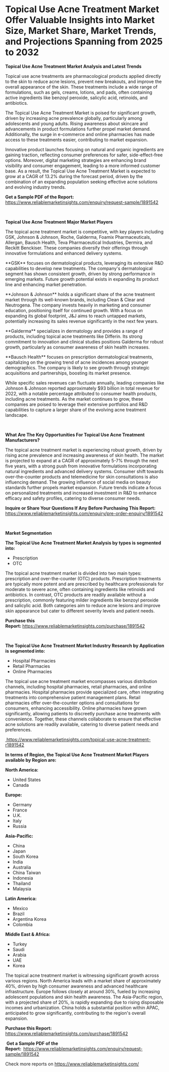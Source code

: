 <p><h1>Topical Use Acne Treatment Market Offer Valuable Insights into Market Size, Market Share, Market Trends, and Projections Spanning from 2025 to 2032</h1></p><p><strong>Topical Use Acne Treatment Market Analysis and Latest Trends</strong></p>
<p><p>Topical use acne treatments are pharmacological products applied directly to the skin to reduce acne lesions, prevent new breakouts, and improve the overall appearance of the skin. These treatments include a wide range of formulations, such as gels, creams, lotions, and pads, often containing active ingredients like benzoyl peroxide, salicylic acid, retinoids, and antibiotics. </p><p>The Topical Use Acne Treatment Market is poised for significant growth, driven by increasing acne prevalence globally, particularly among adolescents and young adults. Rising awareness about skincare and advancements in product formulations further propel market demand. Additionally, the surge in e-commerce and online pharmacies has made access to these treatments easier, contributing to market expansion.</p><p>Innovative product launches focusing on natural and organic ingredients are gaining traction, reflecting consumer preferences for safer, side-effect-free options. Moreover, digital marketing strategies are enhancing brand visibility and consumer engagement, leading to a more informed customer base. As a result, the Topical Use Acne Treatment Market is expected to grow at a CAGR of 13.2% during the forecast period, driven by the combination of an expanding population seeking effective acne solutions and evolving industry trends.</p></p>
<p><strong>Get a Sample PDF of the Report:&nbsp;</strong> <a href="https://www.reliablemarketinsights.com/enquiry/request-sample/1891542?utm_campaign=2197&utm_medium=2&utm_source=Github&utm_content=ia&utm_term=28032025&utm_id=topical-use-acne-treatment">https://www.reliablemarketinsights.com/enquiry/request-sample/1891542</a></p>
<p>&nbsp;</p>
<p><strong>Topical Use Acne Treatment Major Market Players</strong></p>
<p><p>The topical acne treatment market is competitive, with key players including GSK, Johnson & Johnson, Roche, Galderma, Foamix Pharmaceuticals, Allergan, Bausch Health, Teva Pharmaceutical Industries, Dermira, and Reckitt Benckiser. These companies diversify their offerings through innovative formulations and enhanced delivery systems.</p><p>**GSK** focuses on dermatological products, leveraging its extensive R&D capabilities to develop new treatments. The company's dermatological segment has shown consistent growth, driven by strong performance in emerging markets. Future growth potential exists in expanding its product line and enhancing market penetration.</p><p>**Johnson & Johnson** holds a significant share of the acne treatment market through its well-known brands, including Clean & Clear and Neutrogena. The company invests heavily in marketing and consumer education, positioning itself for continued growth. With a focus on expanding its global footprint, J&J aims to reach untapped markets, potentially increasing its sales revenue significantly in the next few years.</p><p>**Galderma** specializes in dermatology and provides a range of products, including topical acne treatments like Differin. Its strong commitment to innovation and clinical studies positions Galderma for robust growth, particularly as consumer awareness of skin health increases.</p><p>**Bausch Health** focuses on prescription dermatological treatments, capitalizing on the growing trend of acne incidences among younger demographics. The company is likely to see growth through strategic acquisitions and partnerships, boosting its market presence.</p><p>While specific sales revenues can fluctuate annually, leading companies like Johnson & Johnson reported approximately $93 billion in total revenue for 2022, with a notable percentage attributed to consumer health products, including acne treatments. As the market continues to grow, these companies are poised to leverage their extensive portfolios and R&D capabilities to capture a larger share of the evolving acne treatment landscape.</p></p>
<p>&nbsp;</p>
<p><strong>What Are The Key Opportunities For Topical Use Acne Treatment Manufacturers?</strong></p>
<p><p>The topical acne treatment market is experiencing robust growth, driven by rising acne prevalence and increasing awareness of skin health. The market is projected to expand at a CAGR of approximately 5-7% through the next five years, with a strong push from innovative formulations incorporating natural ingredients and advanced delivery systems. Consumer shift towards over-the-counter products and telemedicine for skin consultations is also influencing demand. The growing influence of social media on beauty standards further propels market expansion. Future trends indicate a focus on personalized treatments and increased investment in R&D to enhance efficacy and safety profiles, catering to diverse consumer needs.</p></p>
<p><strong>Inquire or Share Your Questions If Any Before Purchasing This Report:</strong> <a href="https://www.reliablemarketinsights.com/enquiry/pre-order-enquiry/1891542?utm_campaign=2197&utm_medium=2&utm_source=Github&utm_content=ia&utm_term=28032025&utm_id=topical-use-acne-treatment">https://www.reliablemarketinsights.com/enquiry/pre-order-enquiry/1891542</a></p>
<p>&nbsp;</p>
<p><strong>Market Segmentation</strong></p>
<p><strong>The Topical Use Acne Treatment Market Analysis by types is segmented into:</strong></p>
<p><ul><li>Prescription</li><li>OTC</li></ul></p>
<p><p>The topical acne treatment market is divided into two main types: prescription and over-the-counter (OTC) products. Prescription treatments are typically more potent and are prescribed by healthcare professionals for moderate to severe acne, often containing ingredients like retinoids and antibiotics. In contrast, OTC products are readily available without a prescription, commonly featuring milder ingredients like benzoyl peroxide and salicylic acid. Both categories aim to reduce acne lesions and improve skin appearance but cater to different severity levels and patient needs.</p></p>
<p><strong>Purchase this Report:&nbsp;</strong><a href="https://www.reliablemarketinsights.com/purchase/1891542?utm_campaign=2197&utm_medium=2&utm_source=Github&utm_content=ia&utm_term=28032025&utm_id=topical-use-acne-treatment">https://www.reliablemarketinsights.com/purchase/1891542</a></p>
<p>&nbsp;</p>
<p><strong>The Topical Use Acne Treatment Market Industry Research by Application is segmented into:</strong></p>
<p><ul><li>Hospital Pharmacies</li><li>Retail Pharmacies</li><li>Online Pharmacies</li></ul></p>
<p><p>The topical use acne treatment market encompasses various distribution channels, including hospital pharmacies, retail pharmacies, and online pharmacies. Hospital pharmacies provide specialized care, often integrating treatments into comprehensive patient management plans. Retail pharmacies offer over-the-counter options and consultations for consumers, enhancing accessibility. Online pharmacies have grown significantly, allowing patients to discreetly purchase acne treatments with convenience. Together, these channels collaborate to ensure that effective acne solutions are readily available, catering to diverse patient needs and preferences.</p></p>
<p><a href="https://www.reliablemarketinsights.com/topical-use-acne-treatment-r1891542?utm_campaign=2197&utm_medium=2&utm_source=Github&utm_content=ia&utm_term=28032025&utm_id=topical-use-acne-treatment">&nbsp;https://www.reliablemarketinsights.com/topical-use-acne-treatment-r1891542</a></p>
<p><strong>In terms of Region, the Topical Use Acne Treatment Market Players available by Region are:</strong></p>
<p>
    <p> <strong> North America: </strong>
        <ul>
            <li>United States</li>
            <li>Canada</li>
        </ul>
        </p> 
    <p> <strong> Europe: </strong>
        <ul>
            <li>Germany</li>
            <li>France</li>
            <li>U.K.</li>
            <li>Italy</li>
            <li>Russia</li>
        </ul>
        </p> 
    <p> <strong> Asia-Pacific: </strong>
        <ul>
            <li>China</li>
            <li>Japan</li>
            <li>South Korea</li>
            <li>India</li>
            <li>Australia</li>
            <li>China Taiwan</li>
            <li>Indonesia</li>
            <li>Thailand</li>
            <li>Malaysia</li>
        </ul>
        </p> 
    <p> <strong> Latin America: </strong>
        <ul>
            <li>Mexico</li>
            <li>Brazil</li>
            <li>Argentina Korea</li>
            <li>Colombia</li>
        </ul>
        </p> 
    <p> <strong> Middle East & Africa: </strong>
        <ul>
            <li>Turkey</li>
            <li>Saudi</li>
            <li>Arabia</li>
            <li>UAE</li>
            <li>Korea</li>
        </ul>
    </p>
    </p>
<p><p>The topical acne treatment market is witnessing significant growth across various regions. North America leads with a market share of approximately 40%, driven by high consumer awareness and advanced healthcare infrastructure. Europe follows closely at around 30%, fueled by increasing adolescent populations and skin health awareness. The Asia-Pacific region, with a projected share of 20%, is rapidly expanding due to rising disposable incomes and urbanization. China holds a substantial position within APAC, anticipated to grow significantly, contributing to the region's overall expansion.</p></p>
<p><strong>Purchase this Report: </strong><a href="https://www.reliablemarketinsights.com/purchase/1891542?utm_campaign=2197&utm_medium=2&utm_source=Github&utm_content=ia&utm_term=28032025&utm_id=topical-use-acne-treatment">https://www.reliablemarketinsights.com/purchase/1891542</a></p>
<p>&nbsp;<strong>Get a Sample PDF of the Report:&nbsp;&nbsp;</strong><a href="https://www.reliablemarketinsights.com/enquiry/request-sample/1891542?utm_campaign=2197&utm_medium=2&utm_source=Github&utm_content=ia&utm_term=28032025&utm_id=topical-use-acne-treatment">https://www.reliablemarketinsights.com/enquiry/request-sample/1891542</a></p>
<p><strong></strong></p>
<p>Check more reports on <a href="https://www.reliablemarketinsights.com/?utm_campaign=2197&utm_medium=2&utm_source=Github&utm_content=ia&utm_term=28032025&utm_id=topical-use-acne-treatment">https://www.reliablemarketinsights.com/</a></p>